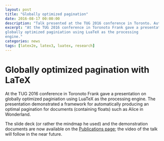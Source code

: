 ```yaml
---
layout: post
title: "Globally optimized pagination"
date: 2016-08-17 00:00:00
description: "Talk presented at the TUG 2016 conference in Toronto. Automatically formatting Alice in Wonderland and other stories containting floats."
excerpt: "At the TUG 2016 conference in Toronoto Frank gave a presentation on
globally optimized paginiation using LuaTeX as the processing
engine."
categories: news
tags: [latex2e, latex3, luatex, research]
---
```


# Globally optimized pagination with LaTeX

At the TUG 2016 conference in Toronoto Frank gave a presentation on
globally optimized paginiation using LuaTeX as the processing
engine.
The presentation demonstrated a framework for automatically producing
an optimal pagination for documents (containing floats) such as Alice
in Wonderland.

The slide deck (or rather the mindmap he used) and the demonstration
documents are now available on the [Publications
page]({{site.baseurl}}/publications/); the video of the talk will
follow in the near future.